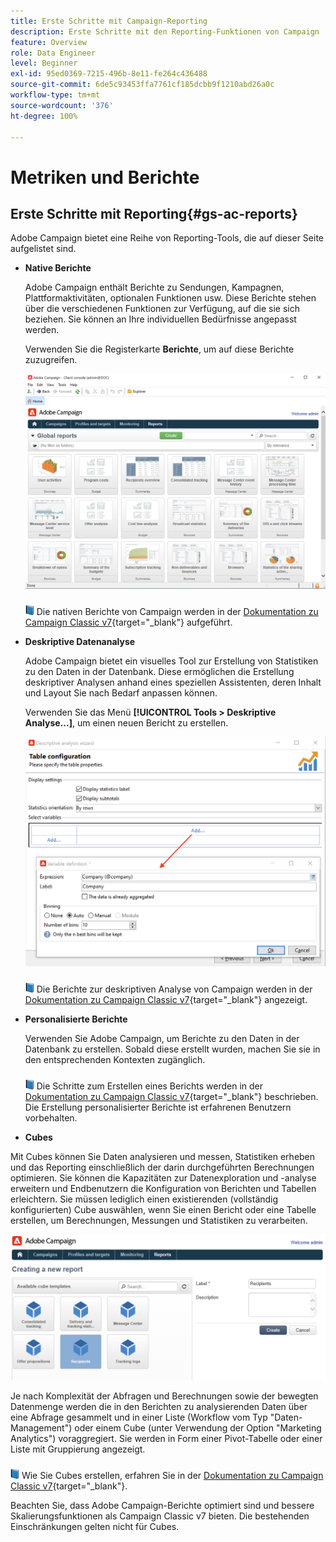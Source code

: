 ```yaml
---
title: Erste Schritte mit Campaign-Reporting
description: Erste Schritte mit den Reporting-Funktionen von Campaign
feature: Overview
role: Data Engineer
level: Beginner
exl-id: 95ed0369-7215-496b-8e11-fe264c436488
source-git-commit: 6de5c93453ffa7761cf185dcbb9f1210abd26a0c
workflow-type: tm+mt
source-wordcount: '376'
ht-degree: 100%

---
```


# Metriken und Berichte

## Erste Schritte mit Reporting{#gs-ac-reports}

Adobe Campaign bietet eine Reihe von Reporting-Tools, die auf dieser Seite aufgelistet sind.

* **Native Berichte**

   Adobe Campaign enthält Berichte zu Sendungen, Kampagnen, Plattformaktivitäten, optionalen Funktionen usw. Diese Berichte stehen über die verschiedenen Funktionen zur Verfügung, auf die sie sich beziehen. Sie können an Ihre individuellen Bedürfnisse angepasst werden.

   Verwenden Sie die Registerkarte **Berichte**, um auf diese Berichte zuzugreifen.

   ![](assets/built-in-reports.png)

   ![](../assets/do-not-localize/book.png) Die nativen Berichte von Campaign werden in der [Dokumentation zu Campaign Classic v7](https://experienceleague.adobe.com/docs/campaign-classic/using/reporting/accessing-built-in-reports/about-campaign-built-in-reports.html?lang=de){target=&quot;_blank&quot;} aufgeführt.

* **Deskriptive Datenanalyse**

   Adobe Campaign bietet ein visuelles Tool zur Erstellung von Statistiken zu den Daten in der Datenbank. Diese ermöglichen die Erstellung deskriptiver Analysen anhand eines speziellen Assistenten, deren Inhalt und Layout Sie nach Bedarf anpassen können.

   Verwenden Sie das Menü **[!UICONTROL Tools > Deskriptive Analyse...]**, um einen neuen Bericht zu erstellen.

   ![](assets/desc-analysis-report.png)

   ![](../assets/do-not-localize/book.png) Die Berichte zur deskriptiven Analyse von Campaign werden in der [Dokumentation zu Campaign Classic v7](https://experienceleague.adobe.com/docs/campaign-classic/using/reporting/analyzing-populations/about-descriptive-analysis.html?lang=de){target=&quot;_blank&quot;} angezeigt.

* **Personalisierte Berichte**

   Verwenden Sie Adobe Campaign, um Berichte zu den Daten in der Datenbank zu erstellen. Sobald diese erstellt wurden, machen Sie sie in den entsprechenden Kontexten zugänglich.

   ![](../assets/do-not-localize/book.png) Die Schritte zum Erstellen eines Berichts werden in der [Dokumentation zu Campaign Classic v7](https://experienceleague.adobe.com/docs/campaign-classic/using/reporting/creating-new-reports/about-reports-creation-in-campaign.html?lang=de){target=&quot;_blank&quot;} beschrieben. Die Erstellung personalisierter Berichte ist erfahrenen Benutzern vorbehalten.

* **Cubes**

   
Mit Cubes können Sie Daten analysieren und messen, Statistiken erheben und das Reporting einschließlich der darin durchgeführten Berechnungen optimieren.  Sie können die Kapazitäten zur Datenexploration und -analyse erweitern und Endbenutzern die Konfiguration von Berichten und Tabellen erleichtern. Sie müssen lediglich einen existierenden (vollständig konfigurierten) Cube auswählen, wenn Sie einen Bericht oder eine Tabelle erstellen, um Berechnungen, Messungen und Statistiken zu verarbeiten.

   ![](assets/create-a-report.png)

   Je nach Komplexität der Abfragen und Berechnungen sowie der bewegten Datenmenge werden die in den Berichten zu analysierenden Daten über eine Abfrage gesammelt und in einer Liste (Workflow vom Typ &quot;Daten-Management&quot;) oder einem Cube (unter Verwendung der Option &quot;Marketing Analytics&quot;) voraggregiert. Sie werden in Form einer Pivot-Tabelle oder einer Liste mit Gruppierung angezeigt.

   ![](../assets/do-not-localize/book.png) Wie Sie Cubes erstellen, erfahren Sie in der [Dokumentation zu Campaign Classic v7](https://experienceleague.adobe.com/docs/campaign-classic/using/reporting/designing-reports-with-cubes/about-cubes.html?lang=de){target=&quot;_blank&quot;}.


Beachten Sie, dass Adobe Campaign-Berichte optimiert sind und bessere Skalierungsfunktionen als Campaign Classic v7 bieten. Die bestehenden Einschränkungen gelten nicht für Cubes.
